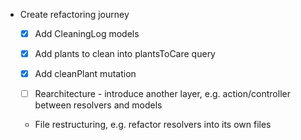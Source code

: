 - Create refactoring journey
  - [x] Add CleaningLog models
  - [x] Add plants to clean into plantsToCare query
  - [x] Add cleanPlant mutation

  - [ ] Rearchitecture - introduce another layer, e.g. action/controller between resolvers and models

  - File restructuring, e.g. refactor resolvers into its own files
